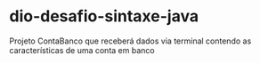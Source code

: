 # dio-desafio-sintaxe-java
Projeto ContaBanco que receberá dados via terminal contendo as características de uma conta em banco
